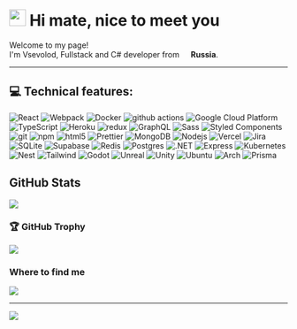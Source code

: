 <h1><img src="https://emojis.slackmojis.com/emojis/images/1531849430/4246/blob-sunglasses.gif?1531849430" width="30"/> Hi mate, nice to meet you</h1>
<p>Welcome to my page! </br> I'm Vsevolod, Fullstack and C# developer from <img src="https://cdn-icons-png.flaticon.com/512/197/197408.png" width="13"/> <b>Russia</b>.

<hr>
<h2>💻 Technical features:</h2>
<p>
  <img alt="React" src="https://img.shields.io/badge/-React-45b8d8?style=flat-square&logo=react&logoColor=white" />
  <img alt="Webpack" src="https://img.shields.io/badge/-Webpack-8DD6F9?style=flat-square&logo=webpack&logoColor=white" /> 
  <img alt="Docker" src="https://img.shields.io/badge/-Docker-46a2f1?style=flat-square&logo=docker&logoColor=white" />
  <img alt="github actions" src="https://img.shields.io/badge/-Github_Actions-2088FF?style=flat-square&logo=github-actions&logoColor=white" />
  <img alt="Google Cloud Platform" src="https://img.shields.io/badge/-Google_Cloud_Platform-1a73e8?style=flat-square&logo=google-cloud&logoColor=white" />
  <img alt="TypeScript" src="https://img.shields.io/badge/-TypeScript-007ACC?style=flat-square&logo=typescript&logoColor=white" />
  <img alt="Heroku" src="https://img.shields.io/badge/-Heroku-430098?style=flat-square&logo=heroku&logoColor=white" />
  <img alt="redux" src="https://img.shields.io/badge/-Redux-764ABC?style=flat-square&logo=redux&logoColor=white" />
  <img alt="GraphQL" src="https://img.shields.io/badge/-GraphQL-E10098?style=flat-square&logo=graphql&logoColor=white" />
  <img alt="Sass" src="https://img.shields.io/badge/-Sass-CC6699?style=flat-square&logo=sass&logoColor=white" />
  <img alt="Styled Components" src="https://img.shields.io/badge/-Styled_Components-db7092?style=flat-square&logo=styled-components&logoColor=white" />
  <img alt="git" src="https://img.shields.io/badge/-Git-F05032?style=flat-square&logo=git&logoColor=white" />
  <img alt="npm" src="https://img.shields.io/badge/-NPM-CB3837?style=flat-square&logo=npm&logoColor=white" />
  <img alt="html5" src="https://img.shields.io/badge/-HTML5-E34F26?style=flat-square&logo=html5&logoColor=white" />
  <img alt="Prettier" src="https://img.shields.io/badge/-Prettier-F7B93E?style=flat-square&logo=prettier&logoColor=white" />
  <img alt="MongoDB" src="https://img.shields.io/badge/-MongoDB-13aa52?style=flat-square&logo=mongodb&logoColor=white" />
  <img alt="Nodejs" src="https://img.shields.io/badge/-Nodejs-43853d?style=flat-square&logo=Node.js&logoColor=white" />
  <img alt="Vercel" src="https://img.shields.io/badge/Vercel-%23000000.svg?logo=vercel&logoColor=white" />
  <img alt="Jira" src="https://img.shields.io/badge/Jira-0052CC?logo=jira&logoColor=fff" />
  <img alt="SQLite" src="https://img.shields.io/badge/SQLite-%2307405e.svg?logo=sqlite&logoColor=white" />
  <img alt="Supabase" src="https://img.shields.io/badge/Supabase-3FCF8E?logo=supabase&logoColor=fff" />
  <img alt="Redis" src="https://img.shields.io/badge/Redis-%23DD0031.svg?logo=redis&logoColor=white" />
  <img alt="Postgres" src="https://img.shields.io/badge/Postgres-%23316192.svg?logo=postgresql&logoColor=white" />
  <img alt=".NET" src="https://img.shields.io/badge/.NET-512BD4?logo=dotnet&logoColor=fff" />
  <img alt="Express" src="https://img.shields.io/badge/Express.js-%23404d59.svg?logo=express&logoColor=%2361DAFB" />
  <img alt="Kubernetes" src="https://img.shields.io/badge/Kubernetes-326CE5?logo=kubernetes&logoColor=fff" />
  <img alt="Nest" src="https://img.shields.io/badge/Nest.js-%23E0234E.svg?logo=nestjs&logoColor=white" />
  <img alt="Tailwind" src="https://img.shields.io/badge/Tailwind%20CSS-%2338B2AC.svg?logo=tailwind-css&logoColor=white" />
  <img alt="Godot" src="https://img.shields.io/badge/Godot-%23FFFFFF.svg?logo=godot-engine" />
  <img alt="Unreal" src="https://img.shields.io/badge/Unreal%20Engine-%23313131.svg?logo=unrealengine&logoColor=white" />
  <img alt="Unity" src="https://img.shields.io/badge/Unity-%23000000.svg?logo=unity&logoColor=white" />
  <img alt="Ubuntu" src="https://img.shields.io/badge/Ubuntu-E95420?logo=ubuntu&logoColor=white" />
  <img alt="Arch" src="https://img.shields.io/badge/Arch%20Linux-1793D1?logo=arch-linux&logoColor=fff" />
  <img alt="Prisma" src="https://img.shields.io/badge/Prisma-2D3748?logo=prisma&logoColor=white" />
  <img alt="" src="" />
</p>

<h2> GitHub Stats</h2>
<img src="https://github-readme-stats.vercel.app/api/top-langs/?username=Pepega4a&layout=compact"/>

<h3>🏆 GitHub Trophy </h3>
<img src="https://github-profile-trophy.vercel.app/?username=Pepega4a&theme=nord"/>

<h3> Where to find me</h3>
<a href="https://discord.com/users/262553435566637057">
  <img src="https://dcbadge.limes.pink/api/shield/262553435566637057"/>
</a>

---
<a href="https://visitcount.itsvg.in">
  <img src="https://visitcount.itsvg.in/api?id=Pepe&label=Profile%20Views&color=12&icon=2&pretty=false" />
</a>
